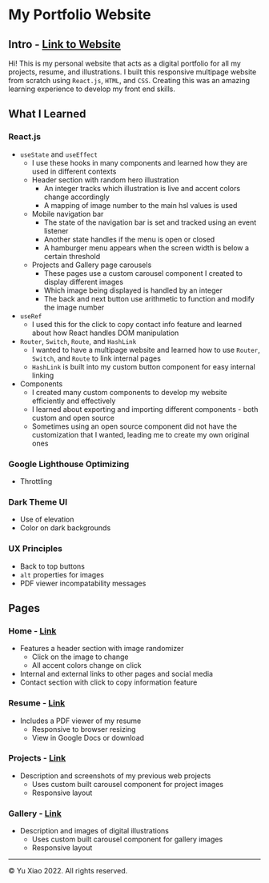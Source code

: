 # My Portfolio Website

## Intro - [Link to Website](https://yu-xiao-portfolio.netlify.app/)
Hi! This is my personal website that acts as a digital portfolio for all my projects, resume, and illustrations. I built this responsive multipage website from scratch using `React.js`, `HTML`, and `CSS`. Creating this was an amazing learning experience to develop my front end skills.


## What I Learned

### React.js
* `useState` and `useEffect`
  * I use these hooks in many components and learned how they are used in different contexts
  * Header section with random hero illustration
    * An integer tracks which illustration is live and accent colors change accordingly
    * A mapping of image number to the main hsl values is used
  * Mobile navigation bar
    * The state of the navigation bar is set and tracked using an event listener
    * Another state handles if the menu is open or closed
    * A hamburger menu appears when the screen width is below a certain threshold
  * Projects and Gallery page carousels
    * These pages use a custom carousel component I created to display different images
    * Which image being displayed is handled by an integer
    * The back and next button use arithmetic to function and modify the image number
* `useRef`
  * I used this for the click to copy contact info feature and learned about how React handles DOM manipulation
* `Router`, `Switch`, `Route`, and `HashLink`
  * I wanted to have a multipage website and learned how to use `Router`, `Switch`, and `Route` to link internal pages
  * `HashLink` is built into my custom button component for easy internal linking
* Components
  * I created many custom components to develop my website efficiently and effectively
  * I learned about exporting and importing different components - both custom and open source
  * Sometimes using an open source component did not have the customization that I wanted, leading me to create my own original ones

### Google Lighthouse Optimizing
* Throttling

### Dark Theme UI
* Use of elevation
* Color on dark backgrounds

### UX Principles
* Back to top buttons
* `alt` properties for images
* PDF viewer incompatability messages


## Pages

### Home - [Link](https://yu-xiao-portfolio.netlify.app/)
* Features a header section with image randomizer
  * Click on the image to change
  * All accent colors change on click
* Internal and external links to other pages and social media
* Contact section with click to copy information feature

### Resume - [Link](https://yu-xiao-portfolio.netlify.app/resume)
* Includes a PDF viewer of my resume
  * Responsive to browser resizing
  * View in Google Docs or download

### Projects - [Link](https://yu-xiao-portfolio.netlify.app/projects)
* Description and screenshots of my previous web projects
  * Uses custom built carousel component for project images
  * Responsive layout

### Gallery - [Link](https://yu-xiao-portfolio.netlify.app/gallery)
* Description and images of digital illustrations
  * Uses custom built carousel component for gallery images
  * Responsive layout

---
© Yu Xiao 2022. All rights reserved.
